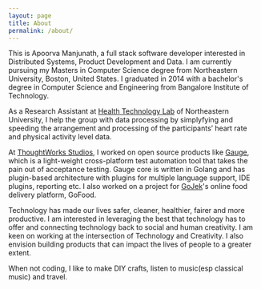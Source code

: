 ```yaml
---
layout: page
title: About
permalink: /about/
---
```


This is Apoorva Manjunath, a full stack software developer interested in Distributed Systems, Product Development and Data. I am currently pursuing my Masters in Computer Science degree from Northeastern University, Boston, United States. I graduated in 2014 with a bachelor's degree in Computer Science and Engineering from Bangalore Institute of Technology.

As a Research Assistant at <a href="https://web.northeastern.edu/amylu/lab/index.html" target="_blank">Health Technology Lab</a> of Northeastern University, I help the group with data processing by simplyfying and speeding the arrangement and processing of the participants’ heart rate and physical activity level data.

At <a href="https://www.thoughtworks.com/products" target="_blank">ThoughtWorks Studios</a>, I worked on open source products like <a href="https://gauge.org/" target="_blank">Gauge</a>, which is a light-weight cross-platform test automation tool that takes the pain out of acceptance testing. Gauge core is written in Golang and has plugin-based architecture with plugins for multiple language support, IDE plugins, reporting etc. I also worked on a project for <a href="https://www.go-jek.com/" target="_blank">GoJek</a>'s online food delivery platform, GoFood. 

Technology has made our lives safer, cleaner, healthier, fairer and more productive. I am interested in leveraging the best that technology has to offer and connecting technology back to social and human creativity. I am keen on working at the intersection of Technology and Creativity. I also envision building products that can impact the lives of people to a greater extent.

When not coding, I like to make DIY crafts, listen to music(esp classical music) and travel. 
